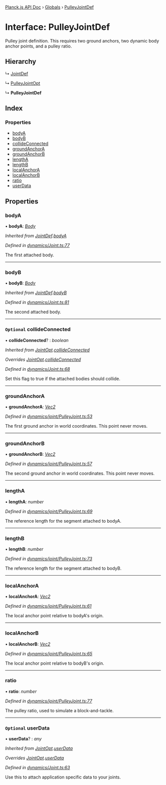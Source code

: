 [Planck.js API Doc](../README.md) › [Globals](../globals.md) › [PulleyJointDef](pulleyjointdef.md)

# Interface: PulleyJointDef

Pulley joint definition. This requires two ground anchors, two dynamic body
anchor points, and a pulley ratio.

## Hierarchy

  ↳ [JointDef](jointdef.md)

  ↳ [PulleyJointOpt](pulleyjointopt.md)

  ↳ **PulleyJointDef**

## Index

### Properties

* [bodyA](pulleyjointdef.md#bodya)
* [bodyB](pulleyjointdef.md#bodyb)
* [collideConnected](pulleyjointdef.md#optional-collideconnected)
* [groundAnchorA](pulleyjointdef.md#groundanchora)
* [groundAnchorB](pulleyjointdef.md#groundanchorb)
* [lengthA](pulleyjointdef.md#lengtha)
* [lengthB](pulleyjointdef.md#lengthb)
* [localAnchorA](pulleyjointdef.md#localanchora)
* [localAnchorB](pulleyjointdef.md#localanchorb)
* [ratio](pulleyjointdef.md#ratio)
* [userData](pulleyjointdef.md#optional-userdata)

## Properties

###  bodyA

• **bodyA**: *[Body](../classes/body.md)*

*Inherited from [JointDef](jointdef.md).[bodyA](jointdef.md#bodya)*

*Defined in [dynamics/Joint.ts:77](https://github.com/shakiba/planck.js/blob/8127f05/src/dynamics/Joint.ts#L77)*

The first attached body.

___

###  bodyB

• **bodyB**: *[Body](../classes/body.md)*

*Inherited from [JointDef](jointdef.md).[bodyB](jointdef.md#bodyb)*

*Defined in [dynamics/Joint.ts:81](https://github.com/shakiba/planck.js/blob/8127f05/src/dynamics/Joint.ts#L81)*

The second attached body.

___

### `Optional` collideConnected

• **collideConnected**? : *boolean*

*Inherited from [JointOpt](jointopt.md).[collideConnected](jointopt.md#optional-collideconnected)*

*Overrides [JointOpt](jointopt.md).[collideConnected](jointopt.md#optional-collideconnected)*

*Defined in [dynamics/Joint.ts:68](https://github.com/shakiba/planck.js/blob/8127f05/src/dynamics/Joint.ts#L68)*

Set this flag to true if the attached bodies
should collide.

___

###  groundAnchorA

• **groundAnchorA**: *[Vec2](../classes/vec2.md)*

*Defined in [dynamics/joint/PulleyJoint.ts:53](https://github.com/shakiba/planck.js/blob/8127f05/src/dynamics/joint/PulleyJoint.ts#L53)*

The first ground anchor in world coordinates. This point never moves.

___

###  groundAnchorB

• **groundAnchorB**: *[Vec2](../classes/vec2.md)*

*Defined in [dynamics/joint/PulleyJoint.ts:57](https://github.com/shakiba/planck.js/blob/8127f05/src/dynamics/joint/PulleyJoint.ts#L57)*

The second ground anchor in world coordinates. This point never moves.

___

###  lengthA

• **lengthA**: *number*

*Defined in [dynamics/joint/PulleyJoint.ts:69](https://github.com/shakiba/planck.js/blob/8127f05/src/dynamics/joint/PulleyJoint.ts#L69)*

The reference length for the segment attached to bodyA.

___

###  lengthB

• **lengthB**: *number*

*Defined in [dynamics/joint/PulleyJoint.ts:73](https://github.com/shakiba/planck.js/blob/8127f05/src/dynamics/joint/PulleyJoint.ts#L73)*

The reference length for the segment attached to bodyB.

___

###  localAnchorA

• **localAnchorA**: *[Vec2](../classes/vec2.md)*

*Defined in [dynamics/joint/PulleyJoint.ts:61](https://github.com/shakiba/planck.js/blob/8127f05/src/dynamics/joint/PulleyJoint.ts#L61)*

The local anchor point relative to bodyA's origin.

___

###  localAnchorB

• **localAnchorB**: *[Vec2](../classes/vec2.md)*

*Defined in [dynamics/joint/PulleyJoint.ts:65](https://github.com/shakiba/planck.js/blob/8127f05/src/dynamics/joint/PulleyJoint.ts#L65)*

The local anchor point relative to bodyB's origin.

___

###  ratio

• **ratio**: *number*

*Defined in [dynamics/joint/PulleyJoint.ts:77](https://github.com/shakiba/planck.js/blob/8127f05/src/dynamics/joint/PulleyJoint.ts#L77)*

The pulley ratio, used to simulate a block-and-tackle.

___

### `Optional` userData

• **userData**? : *any*

*Inherited from [JointOpt](jointopt.md).[userData](jointopt.md#optional-userdata)*

*Overrides [JointOpt](jointopt.md).[userData](jointopt.md#optional-userdata)*

*Defined in [dynamics/Joint.ts:63](https://github.com/shakiba/planck.js/blob/8127f05/src/dynamics/Joint.ts#L63)*

Use this to attach application specific data to your joints.
